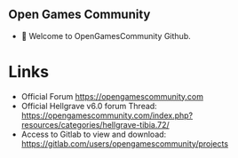## Open Games Community

- 🙋‍ Welcome to OpenGamesCommunity Github. 

# Links

- Official Forum https://opengamescommunity.com
- Official Hellgrave v6.0 forum Thread: https://opengamescommunity.com/index.php?resources/categories/hellgrave-tibia.72/
- Access to Gitlab to view and download: https://gitlab.com/users/opengamescommunity/projects

